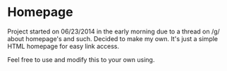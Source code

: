 Homepage
========
Project started on 06/23/2014 in the early morning due to a thread on /g/ about homepage's and such. 
Decided to make my own. It's just a simple HTML homepage for easy link access. 

Feel free to use and modify this to your own using. 
